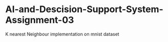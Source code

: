 # AI-and-Descision-Support-System-Assignment-03
K nearest Neighbour implementation on mnist dataset
